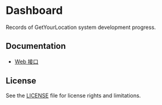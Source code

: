 # Dashboard

Records of GetYourLocation system development progress.

## Documentation

- [Web 接口](./doc/api.md)

## License

See the [LICENSE](./LICENSE) file for license rights and limitations.
